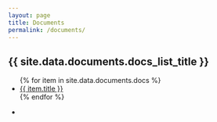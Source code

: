 ```yaml
---
layout: page
title: Documents
permalink: /documents/
---
```

<h2>{{ site.data.documents.docs_list_title }}</h2>
<ul>
   {% for item in site.data.documents.docs %}
      <li><a href="{{ item.url }}">{{ item.title }}</a></li>
   {% endfor %}
</ul>

* 
[jekyll-organization]: https://github.com/jekyll
